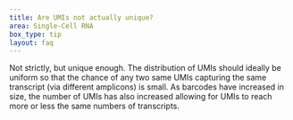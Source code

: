```yaml
---
title: Are UMIs not actually unique?
area: Single-Cell RNA
box_type: tip
layout: faq
---
```


Not strictly, but unique enough. The distribution of UMIs should ideally be uniform so that the chance of any two same UMIs capturing the same transcript (via different amplicons) is small. As barcodes have increased in size, the number of UMIs has also increased allowing for UMIs to reach more or less the same numbers of transcripts.
